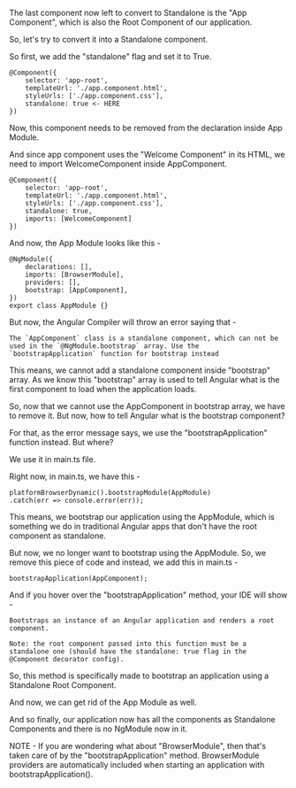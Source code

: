 The last component now left to convert to Standalone is the "App Component", which is also the Root Component of our application.

So, let's try to convert it into a Standalone component.

So first, we add the "standalone" flag and set it to True.

    @Component({
        selector: 'app-root',
        templateUrl: './app.component.html',
        styleUrls: ['./app.component.css'],
        standalone: true <- HERE
    })

Now, this component needs to be removed from the declaration inside App Module.

And since app component uses the "Welcome Component" in its HTML, we need to import WelcomeComponent inside AppComponent.

    @Component({
        selector: 'app-root',
        templateUrl: './app.component.html',
        styleUrls: ['./app.component.css'],
        standalone: true,
        imports: [WelcomeComponent]
    })

And now, the App Module looks like this -

    @NgModule({
        declarations: [],
        imports: [BrowserModule],
        providers: [],
        bootstrap: [AppComponent],
    })
    export class AppModule {}

But now, the Angular Compiler will throw an error saying that -

    The `AppComponent` class is a standalone component, which can not be used in the `@NgModule.bootstrap` array. Use the `bootstrapApplication` function for bootstrap instead

This means, we cannot add a standalone component inside "bootstrap" array. As we know this "bootstrap" array is used to tell Angular what is the first component to load when the application loads.

So, now that we cannot use the AppComponent in bootstrap array, we have to remove it. But now, how to tell Angular what is the bootstrap component?

For that, as the error message says, we use the "bootstrapApplication" function instead. But where?

We use it in main.ts file. 

Right now, in main.ts, we have this - 

    platformBrowserDynamic().bootstrapModule(AppModule)
    .catch(err => console.error(err));

This means, we bootstrap our application using the AppModule, which is something we do in traditional Angular apps that don't have the root component as standalone.

But now, we no longer want to bootstrap using the AppModule. So, we remove this piece of code and instead, we add this in main.ts - 

    bootstrapApplication(AppComponent);

And if you hover over the "bootstrapApplication" method, your IDE will show - 

    Bootstraps an instance of an Angular application and renders a root component.

    Note: the root component passed into this function must be a standalone one (should have the standalone: true flag in the @Component decorator config).

So, this method is specifically made to bootstrap an application using a Standalone Root Component.

And now, we can get rid of the App Module as well. 

And so finally, our application now has all the components as Standalone Components and there is no NgModule now in it.

NOTE - If you are wondering what about "BrowserModule", then that's taken care of by the "bootstrapApplication" method. BrowserModule providers are automatically included when starting an application with bootstrapApplication().